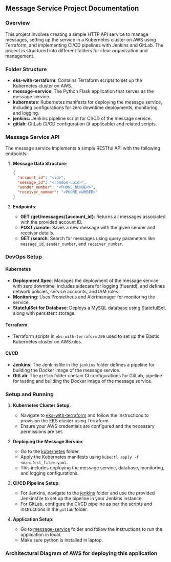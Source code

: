 ## Message Service Project Documentation

### Overview
This project involves creating a simple HTTP API service to manage messages, setting up the service in a Kubernetes cluster on AWS using Terraform, and implementing CI/CD pipelines with Jenkins and GitLab. The project is structured into different folders for clear organization and management.

### Folder Structure

- **eks-with-terraform**: Contains Terraform scripts to set up the Kubernetes cluster on AWS.
- **message-service**: The Python Flask application that serves as the message service.
- **kubernetes**: Kubernetes manifests for deploying the message service, including configurations for zero downtime deployments, monitoring, and logging.
- **jenkins**: Jenkins pipeline script for CI/CD of the message service.
- **gitlab**: GitLab CI/CD configuration (if applicable) and related scripts.

### Message Service API

The message service implements a simple RESTful API with the following endpoints:

1. **Message Data Structure**:
   ```json
   {
     "account_id": "<id>",
     "message_id": "<random-uuid>",
     "sender_number": "<PHONE_NUMBER>",
     "receiver_number": "<PHONE_NUMBER>"
   }
   ```

2. **Endpoints**:
   - **GET /get/messages/{account_id}**: Returns all messages associated with the provided account ID.
   - **POST /create**: Saves a new message with the given sender and receiver details.
   - **GET /search**: Search for messages using query parameters like `message_id`, `sender_number`, and `receiver_number`.

### DevOps Setup

#### Kubernetes
- **Deployment Spec**: Manages the deployment of the message service with zero downtime, includes sidecars for logging (fluentd), and defines network policies, service accounts, and IAM roles.
- **Monitoring**: Uses Prometheus and Alertmanager for monitoring the service.
- **StatefulSet for Database**: Deploys a MySQL database using StatefulSet, along with persistent storage.

#### Terraform
- Terraform scripts in `eks-with-terraform` are used to set up the Elastic Kubernetes cluster on AWS.ules.

#### CI/CD
- **Jenkins**: The Jenkinsfile in the `jenkins` folder defines a pipeline for building the Docker image of the message service.
- **GitLab**: The `gitlab` folder contain CI configurations for GitLab, pipeline for testing and building the Docker image of the message service.

### Setup and Running

1. **Kubernetes Cluster Setup**:
   - Navigate to <a href= "https://github.com/bhanubokkasam/MsgHub/tree/main/eks-with-terraform#readme">eks-with-terraform</a> and follow the instructions to provision the EKS cluster using Terraform.
   - Ensure your AWS credentials are configured and the necessary permissions are set. 

2. **Deploying the Message Service**:
   - Go to the <a href= "https://github.com/bhanubokkasam/MsgHub/tree/main/kubernetes#readme">kubernetes</a> folder.
   - Apply the Kubernetes manifests using `kubectl apply -f <manifest_file>.yaml`.
   - This includes deploying the message service, database, monitoring, and logging configurations.

3. **CI/CD Pipeline Setup**:
   - For Jenkins, navigate to the <a href= "https://github.com/bhanubokkasam/MsgHub/tree/main/jenkins#readme">jenkins</a> folder and use the provided Jenkinsfile to set up the pipeline in your Jenkins instance.
   - For GitLab, configure the CI/CD pipeline as per the scripts and instructions in the `gitlab` folder.

4. **Application Setup**:
   - Go to <a href= "https://github.com/bhanubokkasam/MsgHub/tree/main/message-service#readme">message-service</a> folder and follow the instructions to run the application in local.
   - Make sure python is installed in laptop.

### Architectural Diagram of AWS for deploying this application





